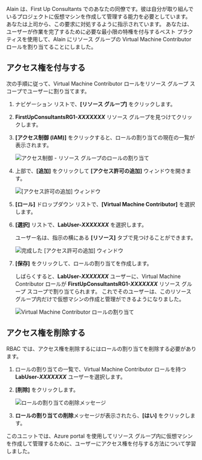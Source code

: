 Alain は、First Up Consultants でのあなたの同僚です。彼は自分が取り組んでいるプロジェクトに仮想マシンを作成して管理する能力を必要としています。 あなたは上司から、この要求に対処するように指示されています。 あなたは、ユーザーが作業を完了するために必要な最小限の特権を付与するベスト プラクティスを使用して、Alain にリソース グループの Virtual Machine Contributor ロールを割り当てることにしました。

## <a name="grant-access"></a>アクセス権を付与する

次の手順に従って、Virtual Machine Contributor ロールをリソース グループ スコープでユーザーに割り当てます。

1. ナビゲーション リストで、**[リソース グループ]** をクリックします。

1. **FirstUpConsultantsRG1-_XXXXXXX_** リソース グループを見つけてクリックします。

1. **[アクセス制御 (IAM)]** をクリックすると、ロールの割り当ての現在の一覧が表示されます。

   ![アクセス制御 - リソース グループのロールの割り当て](../media/5-resource-group-role-assignment.png)

1. 上部で、**[追加]** をクリックして **[アクセス許可の追加]** ウィンドウを開きます。

   ![[アクセス許可の追加] ウィンドウ](../media/5-add-permissions.png)

1. **[ロール]** ドロップダウン リストで、**[Virtual Machine Contributor]** を選択します。

1. **[選択]** リストで、**LabUser-_XXXXXXX_** を選択します。

    ユーザー名は、指示の横にある **[リソース]** タブで見つけることができます。

   ![完成した [アクセス許可の追加] ウィンドウ](../media/5-add-permissions-save.png)

1. **[保存]** をクリックして、ロールの割り当てを作成します。

   しばらくすると、**LabUser-_XXXXXXX_** ユーザーに、Virtual Machine Contributor ロールが **FirstUpConsultantsRG1-_XXXXXXX_** リソース グループ スコープで割り当てられます。 これでそのユーザーは、このリソース グループ内だけで仮想マシンの作成と管理ができるようになりました。

   ![Virtual Machine Contributor ロールの割り当て](../media/5-vm-contributor-assignment.png)

## <a name="remove-access"></a>アクセス権を削除する

RBAC では、アクセス権を削除するにはロールの割り当てを削除する必要があります。

1. ロールの割り当ての一覧で、Virtual Machine Contributor ロールを持つ **LabUser-_XXXXXXX_** ユーザーを選択します。

1. **[削除]** をクリックします。

   ![ロールの割り当ての削除メッセージ](../media/5-remove-role-assignment.png)

1. **ロールの割り当ての削除**メッセージが表示されたら、**[はい]** をクリックします。

このユニットでは、Azure portal を使用してリソース グループ内に仮想マシンを作成して管理するために、ユーザーにアクセス権を付与する方法について学習しました。